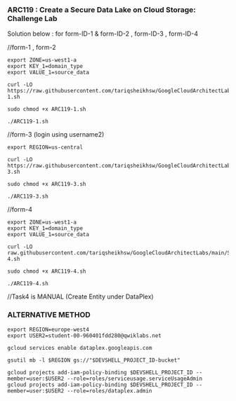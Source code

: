 ### ARC119 :  Create a Secure Data Lake on Cloud Storage: Challenge Lab 

Solution below : for form-ID-1 & form-ID-2 ,  form-ID-3 , form-ID-4

//form-1 , form-2 
```
export ZONE=us-west1-a
export KEY_1=domain_type
export VALUE_1=source_data
```

```
curl -LO https://raw.githubusercontent.com/tariqsheikhsw/GoogleCloudArchitectLabs/main/Solutions/ARC119-1.sh

sudo chmod +x ARC119-1.sh

./ARC119-1.sh
```


//form-3 (login using username2)   
```
export REGION=us-central
```

```
curl -LO https://raw.githubusercontent.com/tariqsheikhsw/GoogleCloudArchitectLabs/main/Solutions/ARC119-3.sh

sudo chmod +x ARC119-3.sh

./ARC119-3.sh
```



//form-4
```
export ZONE=us-west1-a
export KEY_1=domain_type
export VALUE_1=source_data
```

```
curl -LO raw.githubusercontent.com/tariqsheikhsw/GoogleCloudArchitectLabs/main/Solutions/ARC119-4.sh

sudo chmod +x ARC119-4.sh

./ARC119-4.sh
```

//Task4 is MANUAL (Create Entity under DataPlex)  

### ALTERNATIVE METHOD 

```
export REGION=europe-west4
export USER2=student-00-960401fdd280@qwiklabs.net
```

```
gcloud services enable dataplex.googleapis.com

gsutil mb -l $REGION gs://"$DEVSHELL_PROJECT_ID-bucket"

gcloud projects add-iam-policy-binding $DEVSHELL_PROJECT_ID --member=user:$USER2 --role=roles/serviceusage.serviceUsageAdmin
gcloud projects add-iam-policy-binding $DEVSHELL_PROJECT_ID --member=user:$USER2 --role=roles/dataplex.admin
```

